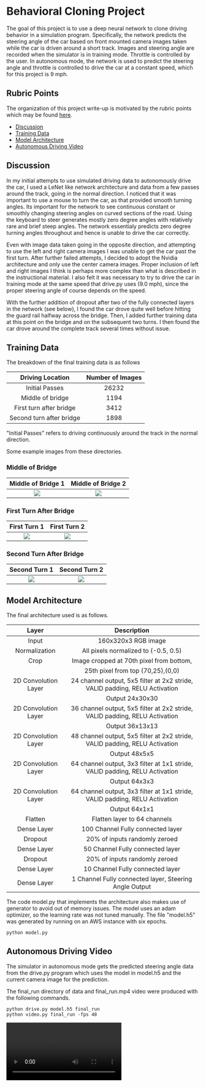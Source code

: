 
# Behavioral Cloning Project

The goal of this project is to use a deep neural network to clone driving behavior in a simulation program. 
Specifically, the network predicts the steering angle of the car based on front mounted camera images 
taken while the car is driven around a short track. Images and steering angle are recorded when the simulator 
is in training mode. Throttle is controlled by the user. In autonomous mode, the network is used to predict the
steering angle and throttle is controlled to drive the car at a constant speed, which for this project is 
9 mph.

  


[//]: # (Image References)
[bridge1_img]:      ./examples/bridge1.jpg
[bridge2_img]:      ./examples/bridge2.jpg
[first_turn1_img]:  ./examples/first_turn1.jpg
[first_turn2_img]:  ./examples/first_turn2.jpg
[second_turn1_img]: ./examples/second_turn1.jpg
[second_turn2_img]: ./examples/second_turn2.jpg
[video]: ./final_run.mp4

## Rubric Points  

The organization of this project write-up is motivated by the rubric points
which may be found [here](https://review.udacity.com/#!/rubrics/432/view).
  


- [Discussion](#discussion)
- [Training Data](#training-data)
- [Model Architecture](#model-architecture)
- [Autonomous Driving Video](#autonomous-driving-video)


## Discussion

In my initial attempts to use simulated driving data to autonomously drive 
the car, I used a LeNet like network architecture and data from a few passes around the track,
going in the normal direction. I noticed that it was important to use a mouse to turn the car, as that
provided smooth turning angles. Its important for the network to see continuous constant or smoothly 
changing steering angles on curved sections of the road. Using the keyboard to steer generates mostly
zero degree angles with relatively rare and brief steep angles.  The network essentialy predicts 
zero degree turning angles throughout and hence is unable to drive the car correctly.

Even with image data taken going in the opposite direction, and attempting to use the left and right camera images I was unable to get the car past the first turn. After further failed attempts, I decided to adopt the Nvidia architecture and only use the center camera images. Proper inclusion of left and right images I think is perhaps more complex than what is described in the instructional material. I also felt it was necessary to try to drive the car in training mode at the same speed that drive.py uses (9.0 mph), since the proper steering angle of course depends on the speed.  

With the further addition of dropout after two of the fully connected layers in the network (see below),
I found the car drove quite well before hitting the guard rail halfway across the bridge. Then, 
I added further training data at this point on the bridge and on the subsequent two turns. I then found 
the car drove around the complete track several times without issue. 


## Training Data

The breakdown of the final training data is as follows


|Driving Location          |  Number of Images |
|:------------------------:|:-----------------:|      
| Initial Passes           |  26232            |
| Middle of bridge         |  1194             |  
| First turn after bridge  |  3412             |
| Second turn after bridge |  1898             |

"Initial Passes" refers to driving continuously around the track in the normal direction.

Some example images from these directories.


### Middle of Bridge
Middle of Bridge 1         |  Middle of Bridge 2
:-------------------------:|:-------------------------:
![][bridge1_img]        |  ![][bridge2_img]

### First Turn After Bridge
First Turn 1               |  First Turn  2
:-------------------------:|:-------------------------:
![][first_turn1_img]       |  ![][first_turn2_img]

### Second Turn After Bridge
Second Turn 1               |  Second Turn  2
:--------------------------:|:-------------------------:
![][second_turn1_img]       |  ![][second_turn2_img]



## Model Architecture

The final architecture used is as follows.

| Layer                 |     Description                               |
|:---------------------:|:---------------------------------------------:|
| Input                 | 160x320x3 RGB image                           |
| Normalization         | All pixels normalized to (-0.5, 0.5)          |
| Crop                  | Image cropped at 70th pixel from bottom,      |
|                       | 25th pixel from top (70,25),(0,0)             |
| 2D Convolution Layer  | 24 channel output, 5x5 filter at 2x2 stride, VALID padding, RELU Activation|
|                       | Output 24x30x30                               |
| 2D Convolution Layer  | 36 channel output, 5x5 filter at 2x2 stride, VALID padding, RELU Activation|
|                       | Output 36x13x13                               |
| 2D Convolution Layer  | 48 channel output, 5x5 filter at 2x2 stride, VALID padding, RELU Activation|
|                       | Output 48x5x5                                 |
| 2D Convolution Layer  | 64 channel output, 3x3 filter at 1x1 stride, VALID padding, RELU Activation|
|                       | Output 64x3x3                                 |
| 2D Convolution Layer  | 64 channel output, 3x3 filter at 1x1 stride, VALID padding, RELU Activation|
|                       | Output 64x1x1                                 |
| Flatten               | Flatten layer to 64 channels                  |
| Dense Layer           | 100 Channel Fully connected layer             |
| Dropout               | 20% of inputs randomly zeroed                 |
| Dense Layer           | 50  Channel Fully connected layer             |
| Dropout               | 20% of inputs randomly zeroed                 |
| Dense Layer           | 10  Channel Fully connected layer             |
| Dense Layer           | 1   Channel Fully connected layer, Steering Angle Output |
 


The code model.py that implements the architecture also makes use of generator to avoid 
out of memory issues.  The model uses an adam optimizer, so the learning rate was not tuned manually. The file "model.h5" was generated by running on an AWS instance with six epochs.

```
python model.py
```


## Autonomous Driving Video

The simulator in autonomous mode gets the predicted steering angle data from the drive.py program which uses the 
model in model.h5 and the current camera image for the prediction.

The final_run directory of data and final_run.mp4 video were produced with the following commands.

```
python drive.py model.h5 final_run
python video.py final_run -fps 48

```

![][video]

